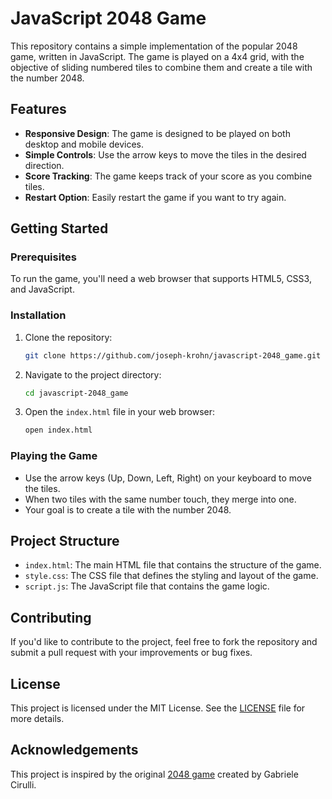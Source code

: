 # JavaScript 2048 Game

This repository contains a simple implementation of the popular 2048 game, written in JavaScript. The game is played on a 4x4 grid, with the objective of sliding numbered tiles to combine them and create a tile with the number 2048.

## Features

- **Responsive Design**: The game is designed to be played on both desktop and mobile devices.
- **Simple Controls**: Use the arrow keys to move the tiles in the desired direction.
- **Score Tracking**: The game keeps track of your score as you combine tiles.
- **Restart Option**: Easily restart the game if you want to try again.

## Getting Started

### Prerequisites

To run the game, you'll need a web browser that supports HTML5, CSS3, and JavaScript.

### Installation

1. Clone the repository:
    ```bash
    git clone https://github.com/joseph-krohn/javascript-2048_game.git
    ```

2. Navigate to the project directory:
    ```bash
    cd javascript-2048_game
    ```

3. Open the `index.html` file in your web browser:
    ```bash
    open index.html
    ```

### Playing the Game

- Use the arrow keys (Up, Down, Left, Right) on your keyboard to move the tiles.
- When two tiles with the same number touch, they merge into one.
- Your goal is to create a tile with the number 2048.

## Project Structure

- `index.html`: The main HTML file that contains the structure of the game.
- `style.css`: The CSS file that defines the styling and layout of the game.
- `script.js`: The JavaScript file that contains the game logic.

## Contributing

If you'd like to contribute to the project, feel free to fork the repository and submit a pull request with your improvements or bug fixes.

## License

This project is licensed under the MIT License. See the [LICENSE](LICENSE) file for more details.

## Acknowledgements

This project is inspired by the original [2048 game](https://gabrielecirulli.github.io/2048/) created by Gabriele Cirulli.
